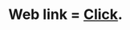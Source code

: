 # Web link = [Click]([https://pages.github.com/](https://tn-master.github.io/Calculator-using-HTML-CSS-and-JS/)https://tn-master.github.io/Calculator-using-HTML-CSS-and-JS/).
